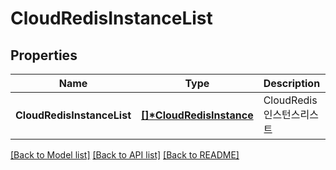 # CloudRedisInstanceList

## Properties
Name | Type | Description | Notes
------------ | ------------- | ------------- | -------------
**CloudRedisInstanceList** | **[[]\*CloudRedisInstance](CloudRedisInstance.md)** | CloudRedis인스턴스리스트 | [optional] [default to null]

[[Back to Model list]](../README.md#documentation-for-models) [[Back to API list]](../README.md#documentation-for-api-endpoints) [[Back to README]](../README.md)


